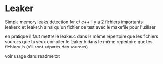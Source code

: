 # Leaker
Simple memory leaks detection for c/ c++
il y a 2 fichiers importants    leaker.c et leaker.h
ainsi qu'un fichier de test avec le makefile  pour l'utiliser

en pratique il faut mettre le leaker.c dans le même répertoire que les fichiers sources que tu veux compiler
le leaker.h dans le même repertoire que tes fichiers .h  (s'il sont séparés des sources)

voir usage dans readme.txt
